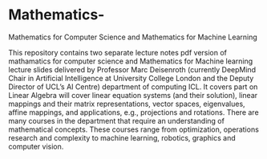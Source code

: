 # Mathematics-
Mathematics for Computer Science and Mathematics for Machine Learning


This repository contains two separate lecture notes pdf version of mathamatics for computer science and Mathematics for Machine learning lecture slides delivered by Professor Marc Deisenroth (currently DeepMind Chair in Artificial Intelligence at University College London and the Deputy Director of UCL’s AI Centre) department of computing ICL. It covers part on Linear Algebra will
cover linear equation systems (and their solution), linear mappings and their matrix representations, vector spaces, eigenvalues, affine mappings, and applications, e.g., projections and rotations.
There are many courses in the department that require an understanding of mathematical
concepts. These courses range from optimization, operations research and
complexity to machine learning, robotics, graphics and computer vision. 

